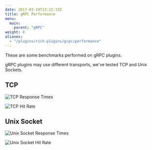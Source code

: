 ```yaml
---
date: 2017-03-24T13:21:13Z
title: gRPC Performance
menu:
  main:
    parent: "gRPC"
weight: 0 
aliases: 
  - "/plugins/rich-plugins/grpc/performance"
---
```


These are some benchmarks performed on gRPC plugins.

gRPC plugins may use different transports, we've tested TCP and Unix Sockets.

## TCP

![TCP Response Times](/img/diagrams/tcpResponseTime.png)

![TCP Hit Rate](/img/diagrams/tcpHitRate.png)

## Unix Socket

![Unix Socket Response Times](/img/diagrams/unixResponseTime.png)


![Unix Socket Hit Rate](/img/diagrams/unixHitRate.png)
